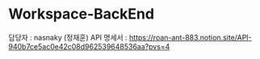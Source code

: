 # Workspace-BackEnd
담당자 : nasnaky (정재훈)
API 명세서 : https://roan-ant-883.notion.site/API-940b7ce5ac0e42c08d962539648536aa?pvs=4
